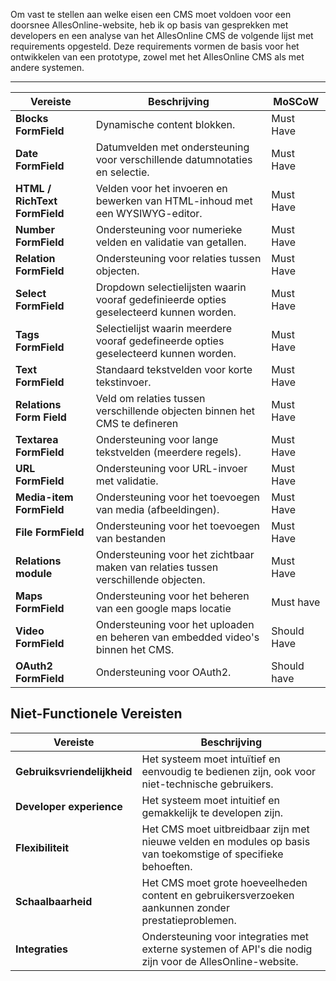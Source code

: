 Om vast te stellen aan welke eisen een CMS moet voldoen voor een doorsnee AllesOnline-website, heb ik op basis van gesprekken met developers en een analyse van het AllesOnline CMS de volgende lijst met requirements opgesteld. Deze requirements vormen de basis voor het ontwikkelen van een prototype, zowel met het AllesOnline CMS als met andere systemen.

----

| **Vereiste**                  | **Beschrijving**                                                                        | **MoSCoW**  |
| ----------------------------- | --------------------------------------------------------------------------------------- | ----------- |
| **Blocks FormField**          | Dynamische content blokken.                                                             | Must Have   |
| **Date FormField**            | Datumvelden met ondersteuning voor verschillende datumnotaties en selectie.             | Must Have   |
| **HTML / RichText FormField** | Velden voor het invoeren en bewerken van HTML-inhoud met een WYSIWYG-editor.            | Must Have   |
| **Number FormField**          | Ondersteuning voor numerieke velden en validatie van getallen.                          | Must Have   |
| **Relation FormField**        | Ondersteuning voor relaties tussen objecten.                                            | Must Have   |
| **Select FormField**          | Dropdown selectielijsten waarin vooraf gedefinieerde opties geselecteerd kunnen worden. | Must Have   |
| **Tags FormField**            | Selectielijst waarin meerdere vooraf gedefineerde opties geselecteerd kunnen worden.    | Must Have   |
| **Text FormField**            | Standaard tekstvelden voor korte tekstinvoer.                                           | Must Have   |
| **Relations Form Field**      | Veld om relaties tussen verschillende objecten binnen het CMS te defineren              | Must Have   |
| **Textarea FormField**        | Ondersteuning voor lange tekstvelden (meerdere regels).                                 | Must Have   |
| **URL FormField**             | Ondersteuning voor URL-invoer met validatie.                                            | Must Have   |
| **Media-item FormField**      | Ondersteuning voor het toevoegen van media (afbeeldingen).                              | Must Have   |
| **File FormField**            | Ondersteuning voor het toevoegen van bestanden                                          | Must Have   |
| **Relations module**          | Ondersteuning voor het zichtbaar maken van relaties tussen verschillende objecten.      | Must Have   |
| **Maps FormField**            | Ondersteuning voor het beheren van een google maps locatie                              | Must have   |
| **Video FormField**           | Ondersteuning voor het uploaden en beheren van embedded video's binnen het CMS.         | Should Have |
| **OAuth2 FormField**          | Ondersteuning voor OAuth2.                                                              | Should have |

## Niet-Functionele Vereisten

| **Vereiste**                | **Beschrijving**                                                                                              |
| --------------------------- | ------------------------------------------------------------------------------------------------------------- |
| **Gebruiksvriendelijkheid** | Het systeem moet intuïtief en eenvoudig te bedienen zijn, ook voor niet-technische gebruikers.                |
| **Developer experience**    | Het systeem moet intuitief en gemakkelijk te developen zijn.                                                  |
| **Flexibiliteit**           | Het CMS moet uitbreidbaar zijn met nieuwe velden en modules op basis van toekomstige of specifieke behoeften. |
| **Schaalbaarheid**          | Het CMS moet grote hoeveelheden content en gebruikersverzoeken aankunnen zonder prestatieproblemen.           |
| **Integraties**             | Ondersteuning voor integraties met externe systemen of API's die nodig zijn voor de AllesOnline-website.      |
